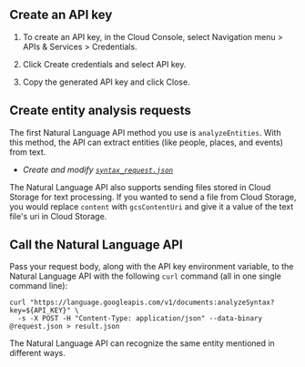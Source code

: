 ## Create an API key

1. To create an API key, in the Cloud Console, select Navigation menu > APIs & Services > Credentials.

2. Click Create credentials and select API key.

3. Copy the generated API key and click Close.

## Create entity analysis requests
The first Natural Language API method you use is `analyzeEntities`. With this method, the API can extract entities (like people, places, and events) from text.
- *Create and modify [`syntax_request.json`](./syntax_request.json)*

The Natural Language API also supports sending files stored in Cloud Storage for text processing. If you wanted to send a file from Cloud Storage, you would replace `content` with `gcsContentUri` and give it a value of the text file's uri in Cloud Storage.

## Call the Natural Language API
Pass your request body, along with the API key environment variable, to the Natural Language API with the following `curl` command (all in one single command line):
```shell
curl "https://language.googleapis.com/v1/documents:analyzeSyntax?key=${API_KEY}" \
  -s -X POST -H "Content-Type: application/json" --data-binary @request.json > result.json
```
The Natural Language API can recognize the same entity mentioned in different ways.
